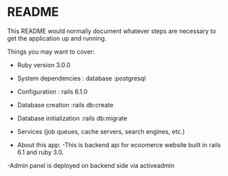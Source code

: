 # README

This README would normally document whatever steps are necessary to get the
application up and running.

Things you may want to cover:

* Ruby version 3.0.0

* System dependencies : database :postgresql

* Configuration : rails 6.1.0

* Database creation :rails db:create

* Database initialization :rails db:migrate

* Services (job queues, cache servers, search engines, etc.)

* About this app:
-This is backend api for ecoomerce website built in rails 6.1 and ruby 3.0.

-Admin panel is deployed on backend side via activeadmin



